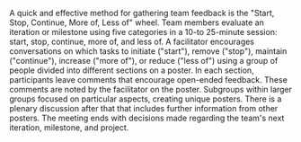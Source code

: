 A quick and effective method for gathering team feedback is the "Start, Stop, Continue, More of, Less of" wheel. Team members evaluate an iteration or milestone using five categories in a 10-to 25-minute session: start, stop, continue, more of, and less of. A facilitator encourages conversations on which tasks to initiate ("start"), remove ("stop"), maintain ("continue"), increase ("more of"), or reduce ("less of") using a group of people divided into different sections on a poster. In each section, participants leave comments that encourage open-ended feedback. These comments are noted by the facilitator on the poster. Subgroups within larger groups focused on particular aspects, creating unique posters. There is a plenary discussion after that that includes further information from other posters. The meeting ends with decisions made regarding the team's next iteration, milestone, and project.